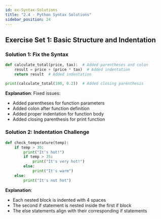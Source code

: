 ```yaml
---
id: ex-Syntax-Solutions
title: "2.4 - Python Syntax Solutions"
sidebar_position: 24
---
```


## Exercise Set 1: Basic Structure and Indentation

### Solution 1: Fix the Syntax

```python
def calculate_total(price, tax):  # Added parentheses and colon
    result = price + (price * tax)  # Added indentation
    return result  # Added indentation

print(calculate_total(100, 0.2))  # Added closing parenthesis
```
**Explanation**: Fixed issues:
- Added parentheses for function parameters
- Added colon after function definition
- Added proper indentation for function body
- Added closing parenthesis for print function

### Solution 2: Indentation Challenge
```python
def check_temperature(temp):
    if temp > 30:
        print("It's hot!")
        if temp > 35:
            print("It's very hot!")
        else:
            print("It's warm")
    else:
        print("It's not hot")
```
**Explanation**: 
- Each nested block is indented with 4 spaces
- The second if statement is nested inside the first if block
- The else statements align with their corresponding if statements
